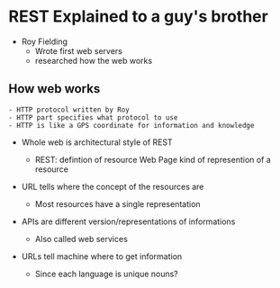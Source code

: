 # REST Explained to a guy's brother

- Roy Fielding
    - Wrote first web servers
    - researched how the web works

## How web works 
    - HTTP protocol written by Roy
    - HTTP part specifies what protocol to use
    - HTTP is like a GPS coordinate for information and knowledge 
- Whole web is architectural style of REST
    - REST: defintion of resource
    Web Page kind of represention of a resource
- URL tells where the concept of the resources are
    - Most resources have a single representation

- APIs are different version/representations of informations
    - Also called web services

- URLs tell machine where to get information
    - Since each language is unique nouns?

